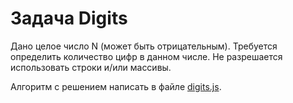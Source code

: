 # Задача Digits

Дано целое число N (может быть отрицательным). Требуется определить количество цифр в данном числе. Не разрешается
использовать строки и/или массивы.

Алгоритм с решением написать в файле [digits.js](digits.js).
